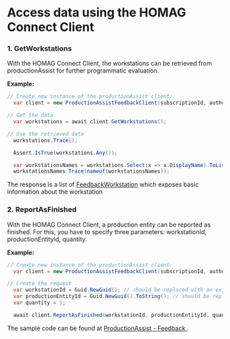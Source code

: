 # Access data using the HOMAG Connect Client

### 1. GetWorkstations
With the HOMAG Connect Client, the workstations can be retrieved from productionAssist for further programmatic evaluation.

<strong>Example:</strong>

```c#
// Create new instance of the productionAssist client:
  var client = new ProductionAssistFeedbackClient(subscriptionId, authorizationKey);

// Get the data
  var workstations = await client.GetWorkstations();

// Use the retrieved data
  workstations.Trace();

  Assert.IsTrue(workstations.Any());

  var workstationsNames = workstations.Select(x => x.DisplayName).ToList();
  workstationsNames.Trace(nameof(workstationsNames));
``` 

The response is a list of [FeedbackWorkstation](../../Contracts/Feedback/FeedbackWorkstation.cs) which exposes basic information about the workstation


### 2. ReportAsFinished
With the HOMAG Connect Client, a production entity can be reported as finished. For this, you have to specify three parameters: workstationId, productionEntityId, quantity.

<strong>Example:</strong>

```c#
// Create new instance of the productionAssist client:
  var client = new ProductionAssistFeedbackClient(subscriptionId, authorizationKey);

// Create the request
  var workstationId = Guid.NewGuid(); // should be replaced with an existing workstationId
  var productionEntityId = Guid.NewGuid().ToString(); // should be replaced with an existing productionEntityId
  var quantity = 1;

  await client.ReportAsFinished(workstationId, productionEntityId, quantity);
```

The sample code can be found at [ProductionAssist - Feedback ](ProductionAssistFeedbackSamples.cs).
